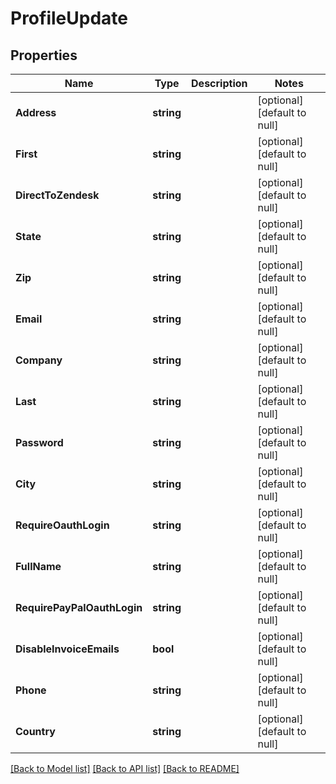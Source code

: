 # ProfileUpdate

## Properties
Name | Type | Description | Notes
------------ | ------------- | ------------- | -------------
**Address** | **string** |  | [optional] [default to null]
**First** | **string** |  | [optional] [default to null]
**DirectToZendesk** | **string** |  | [optional] [default to null]
**State** | **string** |  | [optional] [default to null]
**Zip** | **string** |  | [optional] [default to null]
**Email** | **string** |  | [optional] [default to null]
**Company** | **string** |  | [optional] [default to null]
**Last** | **string** |  | [optional] [default to null]
**Password** | **string** |  | [optional] [default to null]
**City** | **string** |  | [optional] [default to null]
**RequireOauthLogin** | **string** |  | [optional] [default to null]
**FullName** | **string** |  | [optional] [default to null]
**RequirePayPalOauthLogin** | **string** |  | [optional] [default to null]
**DisableInvoiceEmails** | **bool** |  | [optional] [default to null]
**Phone** | **string** |  | [optional] [default to null]
**Country** | **string** |  | [optional] [default to null]

[[Back to Model list]](../README.md#documentation-for-models) [[Back to API list]](../README.md#documentation-for-api-endpoints) [[Back to README]](../README.md)


